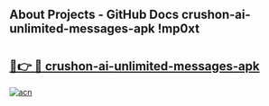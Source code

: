 ## About Projects - GitHub Docs crushon-ai-unlimited-messages-apk !mp0xt

# <h2><a href="https://andorid.site?title=crushon-ai-unlimited-messages-apk&ref=14PRO">🔗👉 🔴 crushon-ai-unlimited-messages-apk</a></h2>

[![acn](https://github.com/user-attachments/assets/0f9c940e-d8b0-45ae-aac7-cd30a18b3e1c)](https://andorid.site?title=crushon-ai-unlimited-messages-apk&ref=14PRO)

